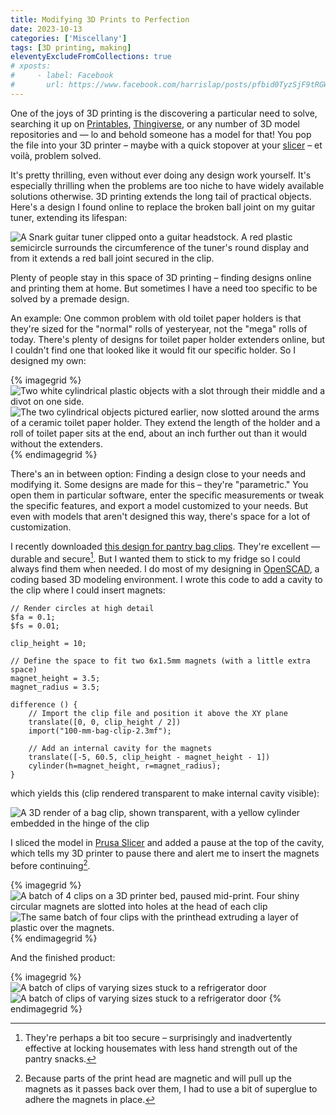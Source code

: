 ```yaml
---
title: Modifying 3D Prints to Perfection
date: 2023-10-13
categories: ['Miscellany']
tags: [3D printing, making]
eleventyExcludeFromCollections: true
# xposts:
#     - label: Facebook
#       url: https://www.facebook.com/harrislap/posts/pfbid0TyzSjF9tRGW7qCt7oE4CYZ9vNCiuKKVa8DQmJWM7AXak9G3tzt6CoCL9795perZQl
---
```


One of the joys of 3D printing is the discovering a particular need to solve, searching it up on [Printables][], [Thingiverse][], or any number of 3D model repositories and — lo and behold someone has a model for that! You pop the file into your 3D printer – maybe with a quick stopover at your [slicer][prusaslicer] – et voilà, problem solved.

[Printables]: https://www.printables.com/
[Thingiverse]: https://www.thingiverse.com/
[prusaslicer]: https://www.prusa3d.com/prusaslicer/

It's pretty thrilling, even without ever doing any design work yourself. It's especially thrilling when the problems are too niche to have widely available solutions otherwise. 3D printing extends the long tail of practical objects. Here's a design I found online to replace the broken ball joint on my guitar tuner, extending its lifespan:

![A Snark guitar tuner clipped onto a guitar headstock. A red plastic semicircle surrounds the circumference of the tuner's round display and from it extends a red ball joint secured in the clip.](../media/modifying-3d-prints/guitar-tuner.jpg)

Plenty of people stay in this space of 3D printing – finding designs online and printing them at home. But sometimes I have a need too specific to be solved by a premade design.

An example: One common problem with old toilet paper holders is that they're sized for the "normal" rolls of yesteryear, not the "mega" rolls of today. There's plenty of designs for toilet paper holder extenders online, but I couldn't find one that looked like it would fit our specific holder. So I designed my own:

{% imagegrid %}
    ![Two white cylindrical plastic objects with a slot through their middle and a divot on one side.](../media/modifying-3d-prints/tp-extenders-1.jpg)
    ![The two cylindrical objects pictured earlier, now slotted around the arms of a ceramic toilet paper holder. They extend the length of the holder and a roll of toilet paper sits at the end, about an inch further out than it would without the extenders.](../media/modifying-3d-prints/tp-extenders-2.jpg)
{% endimagegrid %}

There's an in between option: Finding a design close to your needs and modifying it. Some designs are made for this – they're "parametric." You open them in particular software, enter the specific measurements or tweak the specific features, and export a model customized to your needs. But even with models that aren't designed this way, there's space for a lot of customization.

I recently downloaded [this design for pantry bag clips][clips]. They're excellent — durable and secure[^1]. But I wanted them to stick to my fridge so I could always find them when needed. I do most of my designing in [OpenSCAD][], a coding based 3D modeling environment. I wrote this code to add a cavity to the clip where I could insert magnets:

[clips]: https://www.printables.com/model/229538-print-in-place-bag-clip-2-parametric/
[OpenSCAD]: https://openscad.org/

```scad
// Render circles at high detail
$fa = 0.1;
$fs = 0.01;

clip_height = 10;

// Define the space to fit two 6x1.5mm magnets (with a little extra space)
magnet_height = 3.5;
magnet_radius = 3.5;

difference () {
    // Import the clip file and position it above the XY plane
    translate([0, 0, clip_height / 2])
    import("100-mm-bag-clip-2.3mf");

    // Add an internal cavity for the magnets
    translate([-5, 60.5, clip_height - magnet_height - 1])
    cylinder(h=magnet_height, r=magnet_radius);
}
```

which yields this (clip rendered transparent to make internal cavity visible):

![A 3D render of a bag clip, shown transparent, with a yellow cylinder embedded in the hinge of the clip](../media/modifying-3d-prints/clip-render.png)

I sliced the model in [Prusa Slicer][prusaslicer] and added a pause at the top of the cavity, which tells my 3D printer to pause there and alert me to insert the magnets before continuing[^2].

{% imagegrid %}
    ![A batch of 4 clips on a 3D printer bed, paused mid-print. Four shiny circular magnets are slotted into holes at the head of each clip](../media/modifying-3d-prints/clips-paused.jpg)
    ![The same batch of four clips with the printhead extruding a layer of plastic over the magnets.](../media/modifying-3d-prints/clips-closing.jpg)
{% endimagegrid %}

And the finished product:

{% imagegrid %}
    ![A batch of clips of varying sizes stuck to a refrigerator door](../media/modifying-3d-prints/clips-fridge.jpg)
    ![A batch of clips of varying sizes stuck to a refrigerator door](../media/modifying-3d-prints/clip-bag.jpg)
{% endimagegrid %}

[clips]: https://www.printables.com/model/229538-print-in-place-bag-clip-2-parametric/comments/1151095

[^1]: They're perhaps a bit too secure – surprisingly and inadvertently effective at locking housemates with less hand strength out of the pantry snacks.
[^2]: Because parts of the print head are magnetic and will pull up the magnets as it passes back over them, I had to use a bit of superglue to adhere the magnets in place.
